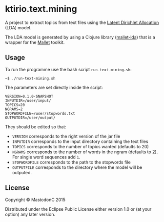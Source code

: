 # ktirio.text.mining

A project to extract topics from text files using the [Latent Dirichlet Allocation](https://en.wikipedia.org/wiki/Latent_Dirichlet_allocation) (LDA) model.

The LDA model is generated by using a Clojure library ([mallet-lda](https://github.com/marcliberatore/mallet-lda)) that is a wrapper for the [Mallet](http://mallet.cs.umass.edu/) toolkit.

## Usage

To run the programme use the bash script `run-text-mining.sh`:
```
~$ ./run-text-mining.sh
```

The parameters are set directly inside the script:
```
VERSION=0.1.0-SNAPSHOT
INPUTDIR=/user/input/
TOPICS=20
NGRAMS=2
STOPWORDFILE=/user/stopwords.txt
OUTPUTDIR=/user/output/
```

They should be edited so that:
* `VERSION` corresponds to the right version of the jar file
* `INPUTDIR` corresponds to the input directory containing the text files
* `TOPICS` corresponds to the number of topics wanted (defaults to 20)
* `NGRAMS` corresponds to the number of words in the ngram (defaults to 2). For single word sequences add `1`.
* `STOPWORDFILE` corresponds to the path to the stopwords file
* `OUTPUTFILE` corresponds to the directory where the model will be outputed.


## License

Copyright © MastodonC 2015

Distributed under the Eclipse Public License either version 1.0 or (at
your option) any later version.
